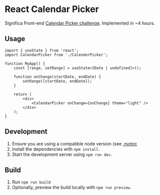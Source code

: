 # React Calendar Picker

Significa Front-end [Calendar Picker challenge](https://github.com/significa/frontend-challenge/tree/main/calendar-picker). Implemented in ~4 hours.

## Usage

```tsx
import { useState } from 'react';
import CalendarPicker from './CalenderPicker';

function MyApp() {
	const [range, setRange] = useState<[Date | undefined]>();

	function onChange(startDate, endDate) {
		setRange([startDate, endDate]);
	}

	return (
		<div>
			<CalendarPicker onChange={onChange} theme="light" />
		</div>
	);
}
```

## Development

1. Ensure you are using a compatible node version (see [.nvmrc](./.nvmrc)
2. Install the dependencies with `npm install`.
3. Start the development server using `npm run dev`.

## Build

1. Run `npm run build`
2. Optionally, preview the build locally with `npm run preview`.
